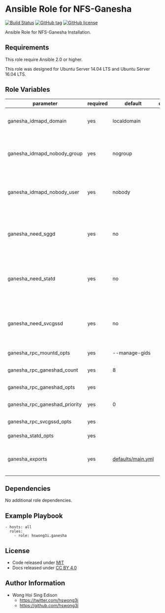 Ansible Role for NFS-Ganesha
====================

[![Build Status](https://travis-ci.org/pantarei/ansible-role-nfs-ganesha.svg?branch=master)](https://travis-ci.org/pantarei/ansible-role-nfs-ganesha)
[![GitHub tag](https://img.shields.io/github/tag/pantarei/ansible-role-nfs-ganesha.svg)](https://github.com/pantarei/ansible-role-nfs-ganesha)
[![GitHub license](https://img.shields.io/github/license/pantarei/ansible-role-nfs-ganesha.svg)](https://github.com/pantarei/ansible-role-nfs-ganesha/blob/master/LICENSE)

Ansible Role for NFS-Ganesha Installation.

Requirements
------------

This role require Ansible 2.0 or higher.

This role was designed for Ubuntu Server 14.04 LTS and Ubuntu Server 16.04 LTS.

Role Variables
--------------

<table>
<colgroup>
<col width="20%" />
<col width="20%" />
<col width="20%" />
<col width="20%" />
<col width="20%" />
</colgroup>
<thead>
<tr class="header">
<th>parameter</th>
<th>required</th>
<th>default</th>
<th>choices</th>
<th>comments</th>
</tr>
</thead>
<tbody>
<tr class="odd">
<td>ganesha_idmapd_domain</td>
<td>yes</td>
<td>localdomain</td>
<td></td>
<td>The local NFS-Ganeshav4 domain name.</td>
</tr>
<tr class="even">
<td>ganesha_idmapd_nobody_group</td>
<td>yes</td>
<td>nogroup</td>
<td></td>
<td>Local group name to be used when a mapping cannot be completed.</td>
</tr>
<tr class="odd">
<td>ganesha_idmapd_nobody_user</td>
<td>yes</td>
<td>nobody</td>
<td></td>
<td>Local user name to be used when a mapping cannot be completed.</td>
</tr>
<tr class="even">
<td>ganesha_need_sggd</td>
<td>yes</td>
<td>no</td>
<td></td>
<td>Do you want to start the gssd daemon? It is required for Kerberos mounts.</td>
</tr>
<tr class="odd">
<td>ganesha_need_statd</td>
<td>yes</td>
<td>no</td>
<td></td>
<td>Do you want to start the statd daemon? It is not needed for NFS-Ganeshav4.</td>
</tr>
<tr class="even">
<td>ganesha_need_svcgssd</td>
<td>yes</td>
<td>no</td>
<td></td>
<td>Do you want to start the svcgssd daemon? It is only required for Kerberos exports.</td>
</tr>
<tr class="odd">
<td>ganesha_rpc_mountd_opts</td>
<td>yes</td>
<td>--manage-gids</td>
<td></td>
<td>Options for rpc.mountd.</td>
</tr>
<tr class="even">
<td>ganesha_rpc_ganeshad_count</td>
<td>yes</td>
<td>8</td>
<td></td>
<td>Number of servers to start up.</td>
</tr>
<tr class="odd">
<td>ganesha_rpc_ganeshad_opts</td>
<td>yes</td>
<td></td>
<td></td>
<td>Options for rpc.ganeshad.</td>
</tr>
<tr class="even">
<td>ganesha_rpc_ganeshad_priority</td>
<td>yes</td>
<td>0</td>
<td></td>
<td>Runtime priority of server.</td>
</tr>
<tr class="odd">
<td>ganesha_rpc_svcgssd_opts</td>
<td>yes</td>
<td></td>
<td></td>
<td>Options for rpc.svcgssd.</td>
</tr>
<tr class="even">
<td>ganesha_statd_opts</td>
<td>yes</td>
<td></td>
<td></td>
<td>Options for rpc.statd.</td>
</tr>
<tr class="odd">
<td>ganesha_exports</td>
<td>yes</td>
<td><a href="https://github.com/pantarei/ansible-role-ganesha/blob/master/defaults/main.yml">defaults/main.yml</a></td>
<td></td>
<td>A list of exports in &quot;folder&quot;: &quot;options&quot; style.</td>
</tr>
</tbody>
</table>

Dependencies
------------

No additional role dependencies.

Example Playbook
----------------

    - hosts: all
      roles:
        - role: hswong3i.ganesha

License
-------

-   Code released under [MIT](https://github.com/pantarei/ansible-role-nfs-ganesha/blob/master/LICENSE)
-   Docs released under [CC BY 4.0](http://creativecommons.org/licenses/by/4.0/)

Author Information
------------------

-   Wong Hoi Sing Edison
    -   <a href="https://twitter.com/hswong3i" class="uri" class="uri">https://twitter.com/hswong3i</a>
    -   <a href="https://github.com/hswong3i" class="uri" class="uri">https://github.com/hswong3i</a>

